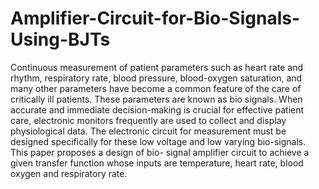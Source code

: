 # Amplifier-Circuit-for-Bio-Signals-Using-BJTs
Continuous measurement of patient parameters such as heart rate and rhythm, respiratory rate, blood pressure, blood-oxygen saturation, and many other parameters have become a common feature of the care of critically ill patients. These parameters are known as bio signals. When accurate and immediate decision-making is crucial for effective patient care, electronic monitors frequently are used to collect and display physiological data. The electronic circuit for measurement must be designed specifically for these low voltage and low varying bio-signals. This paper proposes a design of bio- signal amplifier circuit to achieve a given transfer function whose inputs are temperature, heart rate, blood oxygen and respiratory rate.
